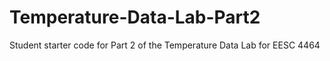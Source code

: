 # Temperature-Data-Lab-Part2
 Student starter code for Part 2 of the Temperature Data Lab for EESC 4464
